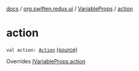 [docs](../../index.md) / [org.swiften.redux.ui](../index.md) / [VariableProps](index.md) / [action](./action.md)

# action

`val action: `[`Action`](index.md#Action) [(source)](https://github.com/protoman92/KotlinRedux/tree/master/common/common-ui/src/main/kotlin/org/swiften/redux/ui/Props.kt#L30)

Overrides [IVariableProps.action](../-i-variable-props/action.md)

